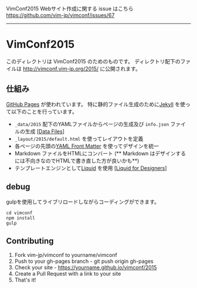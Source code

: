 VimConf2015 Webサイト作成に関する issue はこちら https://github.com/vim-jp/vimconf/issues/67

---

# VimConf2015

このディレクトリは VimConf2015 のためのものです。
ディレクトリ配下のファイルは http://vimconf.vim-jp.org/2015/ に公開されます。

## 仕組み

[GitHub Pages](https://pages.github.com) が使われています。
特に静的ファイル生成のために[Jekyll](https://help.github.com/articles/using-jekyll-with-pages/) を使って以下のことを行っています。

* `_data/2015` 配下のYAMLファイルからページの生成及び `info.json` ファイルの生成 [[Data Files](http://jekyllrb.com/docs/datafiles/)]
* `_layout/2015/default.html` を使ってレイアウトを定義
* 各ページの先頭の[YAML Front Matter](http://jekyllrb.com/docs/frontmatter/) を使ってデザインを統一
* Markdown ファイルをHTMLにコンバート (** Markdown はデザインするには不向きなのでHTMLで書き直した方が良いかも**)
* テンプレートエンジンとして[Liquid](https://github.com/Shopify/liquid/wiki/Liquid-for-Designers) を使用 [[Liquid for Designers](https://github.com/Shopify/liquid/wiki/Liquid-for-Designers)]

## debug
gulpを使用してライブリロードしながらコーディングができます。

```
cd vimconf
npm install
gulp
```

## Contributing

1. Fork vim-jp/vimconf to yourname/vimconf
2. Push to your gh-pages branch - git push origin gh-pages
3. Check your site - https://yourname.github.io/vimconf/2015
4. Create a Pull Request with a link to your site
5. That's it!
